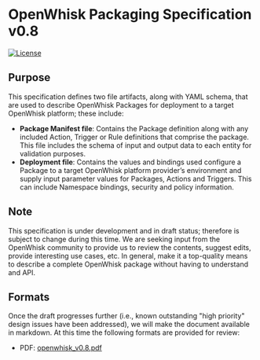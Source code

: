 # OpenWhisk Packaging Specification v0.8

[![License](https://img.shields.io/badge/license-Apache--2.0-blue.svg)](http://www.apache.org/licenses/LICENSE-2.0)

## Purpose

This specification defines two file artifacts, along with YAML schema, that are used to describe OpenWhisk Packages for deployment to a target OpenWhisk platform; these include:

*	**Package Manifest file**: Contains the Package definition along with any included Action, Trigger or Rule definitions that comprise the package.  This file includes the schema of input and output data to each entity for validation purposes.
*	**Deployment file**: Contains the values and bindings used configure a Package to a target OpenWhisk platform provider’s environment and supply input parameter values for Packages, Actions and Triggers.  This can include Namespace bindings, security and policy information.

## Note
This specification is under development and in draft status; therefore is subject to change during this time.  We are seeking input from the OpenWhisk community to provide us to review the contents, suggest edits, provide interesting use cases, etc.  In general, make it a top-quality means to describe a complete OpenWhisk package without having to understand and API.  

## Formats

Once the draft progresses further (i.e., known outstanding "high priority" design issues have been addressed), we will make the document available in markdown.  At this time the following formats are provided for review:

* PDF: [openwhisk_v0.8.pdf](openwhisk_v0.8.pdf)
